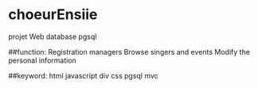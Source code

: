 # choeurEnsiie
projet Web
database pgsql

##function:
Registration managers
Browse singers and events
Modify the personal information

##keyword:
html javascript div css pgsql mvc 
